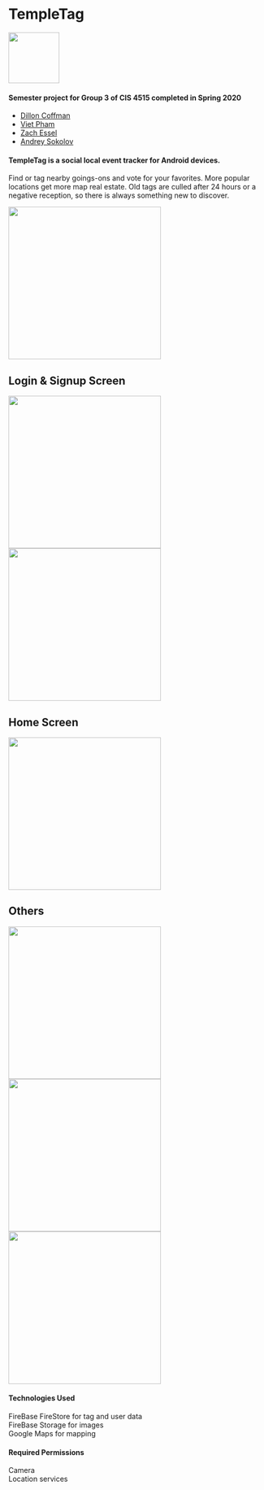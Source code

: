 # TempleTag

<img src="iconPicture1.png" width="100">


#### Semester project for Group 3 of CIS 4515 completed in Spring 2020
+ [Dillon Coffman](https://github.com/dilloncoffman)
+ [Viet Pham](https://github.com/viethphamvn)
+ [Zach Essel](https://github.com/zessel)
+ [Andrey Sokolov](https://github.com/Nephoros)

#### TempleTag is a social local event tracker for Android devices.
Find or tag nearby goings-ons and vote for your favorites.
More popular locations get more map real estate.
Old tags are culled after 24 hours or a negative reception, so there is always something new to discover.

<img src="Screenshot_20200407-141233_One UI Home.jpg" width="300">

## Login & Signup Screen

<img src="Screenshot_20200407-135442_TempleTag.jpg" width="300"> <img src="Screenshot_20200407-141324_TempleTag.jpg" width="300">

## Home Screen

<img src="Screenshot_20200407-135009_TempleTag.jpg" width="300">

## Others

<img src="Screenshot_20200407-135038_TempleTag.jpg" width="300"> <img src="Screenshot_20200407-135029_TempleTag.jpg" width="300"> <img src="Screenshot_20200407-141307_TempleTag.jpg" width="300">

#### Technologies Used 

FireBase FireStore for tag and user data  
FireBase Storage for images  
Google Maps for mapping

#### Required Permissions

Camera  
Location services
